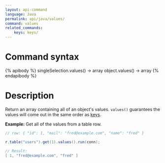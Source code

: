 ```yaml
---
layout: api-command
language: Java
permalink: api/java/values/
command: values
related_commands:
    keys: keys/
---
```


# Command syntax #

{% apibody %}
singleSelection.values() &rarr; array
object.values() &rarr; array
{% endapibody %}

# Description #

Return an array containing all of an object's values. `values()` guarantees the values will come out in the same order as [keys](/api/java/keys).

__Example:__ Get all of the values from a table row.


```java
// row: { "id": 1, "mail": "fred@example.com", "name": "fred" }

r.table("users").get(1).values().run(conn);

// Result:
[ 1, "fred@example.com", "fred" ]
```
